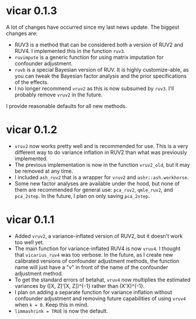 # vicar 0.1.3
A lot of changes have occurred since my last news update. The biggest changes are:

* RUV3 is a method that can be considered both a version of RUV2 and RUV4. I implemented this in the function `ruv3`.
* `ruvimpute` is a generic function for using matrix imputation for confounder adjustment.
* `ruvb` is a special Bayesian version of RUV. It is highly customize-able, as you can tweak the Bayesian factor analysis and the prior specifications of the effects.
* I no longer recommend `vruv2` as this is now subsumed by `ruv3`. I'll probably remove `vruv2` in the future.

I provide reasonable defaults for all new methods.

# vicar 0.1.2

* `vruv2` now works pretty well and is recommended for use. This is a very different way to do variance inflation in RUV2 than what was previously implemented.
* The previous implementation is now in the function `vruv2_old`, but it may be removed at any time.
* I included `ash_ruv2` that is a wrapper for `vruv2` and `ashr::ash.workhorse`.
* Some new factor analyses are available under the hood, but none of them are recommended for general use: `pca_ruv2`, `qmle_ruv2`, and `pca_2step`. In the future, I plan on only saving `pca_2step`.

# vicar 0.1.1

* Added `vruv2`, a variance-inflated version of RUV2, but it doesn't work too well yet.
* The main function for variance-inflated RUV4 is now `vruv4`. I thought that `vicarius_ruv4` was too verbose. In the future, as I create new calibrated versions of confounder adjustment methods, the function name will just have a "v" in front of the name of the confounder adjustment method.
* To get the standard errors of betahat, `vruv4` now multiplies the estimated variances by ([X, Z]'[X, Z])^{-1} rather than (X'X)^{-1}.
*  I plan on adding a separate function for variance inflation without confounder adjustment and removing future capabilities of using `vruv4` when `k = 0`. Keep this in mind.
* `limmashrink = TRUE` is now the default.
